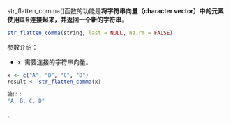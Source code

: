 str_flatten_comma()函数的功能是**将字符串向量（character vector）中的元素使用`逗号`连接起来，并返回一个新的字符串**。

```r
str_flatten_comma(string, last = NULL, na.rm = FALSE)
```
参数介绍：
- x: 需要连接的字符串向量。


```R
x <- c("A", "B", "C", "D")
result <- str_flatten_comma(x)

输出：
"A, B, C, D"
```



、